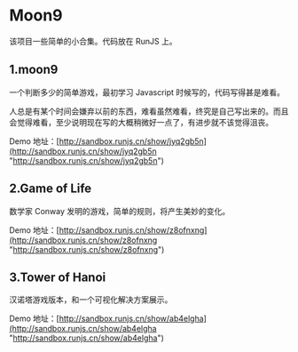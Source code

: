 # Moon9

该项目一些简单的小合集。代码放在 RunJS 上。

## 1.moon9

一个判断多少的简单游戏，最初学习 Javascript 时候写的，代码写得甚是难看。

人总是有某个时间会嫌弃以前的东西，难看虽然难看，终究是自己写出来的。而且会觉得难看，至少说明现在写的大概稍微好一点了，有进步就不该觉得沮丧。

Demo 地址：[http://sandbox.runjs.cn/show/jyq2gb5n](http://sandbox.runjs.cn/show/jyq2gb5n "http://sandbox.runjs.cn/show/jyq2gb5n")


## 2.Game of Life

数学家 Conway 发明的游戏，简单的规则，将产生美妙的变化。

Demo 地址：[http://sandbox.runjs.cn/show/z8ofnxng](http://sandbox.runjs.cn/show/z8ofnxng "http://sandbox.runjs.cn/show/z8ofnxng")

## 3.Tower of Hanoi

汉诺塔游戏版本，和一个可视化解决方案展示。

Demo 地址：[http://sandbox.runjs.cn/show/ab4elgha](http://sandbox.runjs.cn/show/ab4elgha "http://sandbox.runjs.cn/show/ab4elgha")
